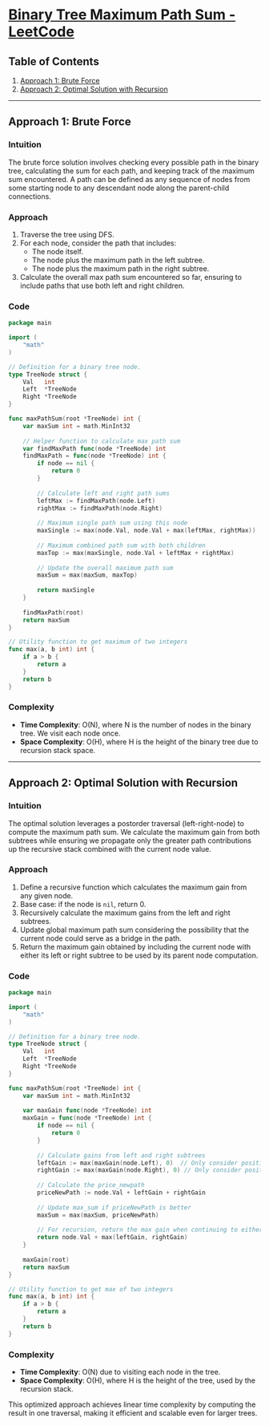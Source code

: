 # [Binary Tree Maximum Path Sum - LeetCode](https://leetcode.com/problems/binary-tree-maximum-path-sum/)

## Table of Contents
1. [Approach 1: Brute Force](#approach-1)
2. [Approach 2: Optimal Solution with Recursion](#approach-2)

---

## Approach 1: Brute Force

### Intuition
The brute force solution involves checking every possible path in the binary tree, calculating the sum for each path, and keeping track of the maximum sum encountered. A path can be defined as any sequence of nodes from some starting node to any descendant node along the parent-child connections.

### Approach
1. Traverse the tree using DFS.
2. For each node, consider the path that includes:
   - The node itself.
   - The node plus the maximum path in the left subtree.
   - The node plus the maximum path in the right subtree.
3. Calculate the overall max path sum encountered so far, ensuring to include paths that use both left and right children.

### Code

```go
package main

import (
    "math"
)

// Definition for a binary tree node.
type TreeNode struct {
    Val   int
    Left  *TreeNode
    Right *TreeNode
}

func maxPathSum(root *TreeNode) int {
    var maxSum int = math.MinInt32
    
    // Helper function to calculate max path sum
    var findMaxPath func(node *TreeNode) int
    findMaxPath = func(node *TreeNode) int {
        if node == nil {
            return 0
        }
        
        // Calculate left and right path sums
        leftMax := findMaxPath(node.Left)
        rightMax := findMaxPath(node.Right)
        
        // Maximum single path sum using this node
        maxSingle := max(node.Val, node.Val + max(leftMax, rightMax))
        
        // Maximum combined path sum with both children
        maxTop := max(maxSingle, node.Val + leftMax + rightMax)
        
        // Update the overall maximum path sum
        maxSum = max(maxSum, maxTop)
        
        return maxSingle
    }
    
    findMaxPath(root)
    return maxSum
}

// Utility function to get maximum of two integers
func max(a, b int) int {
    if a > b {
        return a
    }
    return b
}
```

### Complexity
- **Time Complexity**: O(N), where N is the number of nodes in the binary tree. We visit each node once.
- **Space Complexity**: O(H), where H is the height of the binary tree due to recursion stack space.

---

## Approach 2: Optimal Solution with Recursion

### Intuition
The optimal solution leverages a postorder traversal (left-right-node) to compute the maximum path sum. We calculate the maximum gain from both subtrees while ensuring we propagate only the greater path contributions up the recursive stack combined with the current node value.

### Approach
1. Define a recursive function which calculates the maximum gain from any given node.
2. Base case: if the node is `nil`, return 0.
3. Recursively calculate the maximum gains from the left and right subtrees.
4. Update global maximum path sum considering the possibility that the current node could serve as a bridge in the path.
5. Return the maximum gain obtained by including the current node with either its left or right subtree to be used by its parent node computation.

### Code

```go
package main

import (
    "math"
)

// Definition for a binary tree node.
type TreeNode struct {
    Val   int
    Left  *TreeNode
    Right *TreeNode
}

func maxPathSum(root *TreeNode) int {
    var maxSum int = math.MinInt32
    
    var maxGain func(node *TreeNode) int
    maxGain = func(node *TreeNode) int {
        if node == nil {
            return 0
        }
        
        // Calculate gains from left and right subtrees
        leftGain := max(maxGain(node.Left), 0)  // Only consider positive contributions
        rightGain := max(maxGain(node.Right), 0) // Only consider positive contributions
        
        // Calculate the price_newpath
        priceNewPath := node.Val + leftGain + rightGain
        
        // Update max_sum if priceNewPath is better
        maxSum = max(maxSum, priceNewPath)
        
        // For recursion, return the max gain when continuing to either left or right
        return node.Val + max(leftGain, rightGain)
    }
    
    maxGain(root)
    return maxSum
}

// Utility function to get max of two integers
func max(a, b int) int {
    if a > b {
        return a
    }
    return b
}
```

### Complexity
- **Time Complexity**: O(N) due to visiting each node in the tree.
- **Space Complexity**: O(H), where H is the height of the tree, used by the recursion stack.

This optimized approach achieves linear time complexity by computing the result in one traversal, making it efficient and scalable even for larger trees.

